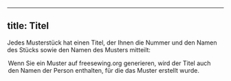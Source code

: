 ***

## title: Titel

Jedes Musterstück hat einen Titel, der Ihnen die Nummer und den Namen des Stücks sowie den Namen des Musters mitteilt:

<Legend part="title" caption="Example of a title" >

<Note>
Wenn Sie ein Muster auf freesewing.org generieren, wird der Titel auch den Namen der Person enthalten, für die das Muster erstellt wurde.
</Note>
